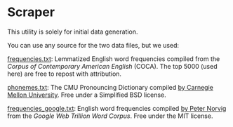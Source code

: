 # Scraper

This utility is solely for initial data generation.

You can use any source for the two data files, but we used:

[frequencies.txt](https://www.wordfrequency.info/samples.asp): Lemmatized English word frequencies compiled from the *Corpus of Contemporary American English* (COCA). The top 5000 (used here) are free to repost with attribution.

[phonemes.txt](http://svn.code.sf.net/p/cmusphinx/code/trunk/cmudict/cmudict-0.7b): The CMU Pronouncing Dictionary compiled [by Carnegie Mellon University](http://www.speech.cs.cmu.edu/cgi-bin/cmudict). Free under a Simplified BSD license.

[frequencies_google.txt](https://norvig.com/ngrams/count_1w.txt): English word frequencies compiled [by Peter Norvig](https://norvig.com/ngrams/) from the *Google Web Trillion Word Corpus*. Free under the MIT license.
